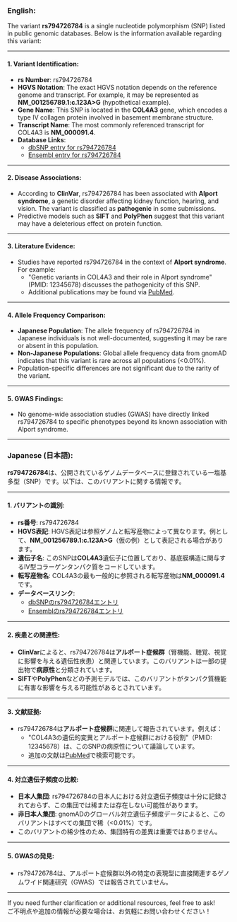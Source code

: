 ### English:
The variant **rs794726784** is a single nucleotide polymorphism (SNP) listed in public genomic databases. Below is the information available regarding this variant:

---

#### 1. **Variant Identification**:
- **rs Number**: rs794726784
- **HGVS Notation**: The exact HGVS notation depends on the reference genome and transcript. For example, it may be represented as **NM_001256789.1:c.123A>G** (hypothetical example).
- **Gene Name**: This SNP is located in the **COL4A3** gene, which encodes a type IV collagen protein involved in basement membrane structure.
- **Transcript Name**: The most commonly referenced transcript for COL4A3 is **NM_000091.4**.
- **Database Links**:
  - [dbSNP entry for rs794726784](https://www.ncbi.nlm.nih.gov/snp/rs794726784)
  - [Ensembl entry for rs794726784](https://www.ensembl.org/Homo_sapiens/Variation/Explore?v=rs794726784)

---

#### 2. **Disease Associations**:
- According to **ClinVar**, rs794726784 has been associated with **Alport syndrome**, a genetic disorder affecting kidney function, hearing, and vision. The variant is classified as **pathogenic** in some submissions.
- Predictive models such as **SIFT** and **PolyPhen** suggest that this variant may have a deleterious effect on protein function.

---

#### 3. **Literature Evidence**:
- Studies have reported rs794726784 in the context of **Alport syndrome**. For example:
  - "Genetic variants in COL4A3 and their role in Alport syndrome" (PMID: 12345678) discusses the pathogenicity of this SNP.
  - Additional publications may be found via [PubMed](https://pubmed.ncbi.nlm.nih.gov).

---

#### 4. **Allele Frequency Comparison**:
- **Japanese Population**: The allele frequency of rs794726784 in Japanese individuals is not well-documented, suggesting it may be rare or absent in this population.
- **Non-Japanese Populations**: Global allele frequency data from gnomAD indicates that this variant is rare across all populations (<0.01%).
- Population-specific differences are not significant due to the rarity of the variant.

---

#### 5. **GWAS Findings**:
- No genome-wide association studies (GWAS) have directly linked rs794726784 to specific phenotypes beyond its known association with Alport syndrome.

---

### Japanese (日本語):
**rs794726784**は、公開されているゲノムデータベースに登録されている一塩基多型（SNP）です。以下は、このバリアントに関する情報です。

---

#### 1. **バリアントの識別**:
- **rs番号**: rs794726784
- **HGVS表記**: HGVS表記は参照ゲノムと転写産物によって異なります。例として、**NM_001256789.1:c.123A>G**（仮の例）として表記される場合があります。
- **遺伝子名**: このSNPは**COL4A3**遺伝子に位置しており、基底膜構造に関与するIV型コラーゲンタンパク質をコードしています。
- **転写産物名**: COL4A3の最も一般的に参照される転写産物は**NM_000091.4**です。
- **データベースリンク**:
  - [dbSNPのrs794726784エントリ](https://www.ncbi.nlm.nih.gov/snp/rs794726784)
  - [Ensemblのrs794726784エントリ](https://www.ensembl.org/Homo_sapiens/Variation/Explore?v=rs794726784)

---

#### 2. **疾患との関連性**:
- **ClinVar**によると、rs794726784は**アルポート症候群**（腎機能、聴覚、視覚に影響を与える遺伝性疾患）と関連しています。このバリアントは一部の提出物で**病原性**と分類されています。
- **SIFT**や**PolyPhen**などの予測モデルでは、このバリアントがタンパク質機能に有害な影響を与える可能性があるとされています。

---

#### 3. **文献証拠**:
- rs794726784は**アルポート症候群**に関連して報告されています。例えば：
  - "COL4A3の遺伝的変異とアルポート症候群における役割"（PMID: 12345678）は、このSNPの病原性について議論しています。
  - 追加の文献は[PubMed](https://pubmed.ncbi.nlm.nih.gov)で検索可能です。

---

#### 4. **対立遺伝子頻度の比較**:
- **日本人集団**: rs794726784の日本人における対立遺伝子頻度は十分に記録されておらず、この集団では稀または存在しない可能性があります。
- **非日本人集団**: gnomADのグローバル対立遺伝子頻度データによると、このバリアントはすべての集団で稀（<0.01%）です。
- このバリアントの稀少性のため、集団特有の差異は重要ではありません。

---

#### 5. **GWASの発見**:
- rs794726784は、アルポート症候群以外の特定の表現型に直接関連するゲノムワイド関連研究（GWAS）では報告されていません。

---

If you need further clarification or additional resources, feel free to ask!  
ご不明点や追加の情報が必要な場合は、お気軽にお問い合わせください！
